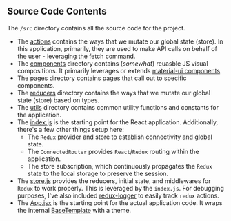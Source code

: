 ## Source Code Contents

The `/src` directory contains all the source code for the project. 

* The [actions](https://github.com/cloud-elements/ezra-sample-app/tree/main/src/actions) contains the ways that we mutate our global state (store). In this application, primarily, they are used to make API calls on behalf of the user - leveraging the fetch command.
* The [components](https://github.com/cloud-elements/ezra-sample-app/tree/main/src/components) directory contains (_somewhat_) reuasble JS visual compositions. It primarily leverages or extends [material-ui components](https://material-ui.com/components).
* The [pages](https://github.com/cloud-elements/ezra-sample-app/tree/main/src/pages) directory contains pages that call out to specific components.
* The [reducers](https://github.com/cloud-elements/ezra-sample-app/tree/main/src/reducers) directory contains the ways that we mutate our global state (store) based on types. 
* The [utils](https://github.com/cloud-elements/ezra-sample-app/tree/main/src/utils) directory contains common utility functions and constants for the application.
* The [index.js](https://github.com/cloud-elements/ezra-sample-app/blob/main/src/index.js) is the starting point for the React application. Additionally, there's a few other things setup here:
  * The `Redux` provider and store to establish connectivity and global state. 
  * The `ConnectedRouter` provides `React`/`Redux` routing within the application.
  * The store subscription, which continuously propagates the `Redux` state to the local storage to preserve the session.
* The [store.js](https://github.com/cloud-elements/ezra-sample-app/blob/main/src/store.js) provides the reducers, initial state, and middlewares for `Redux` to work properly. This is leveraged by the `index.js`. For debugging purposes, I've also included [redux-logger](https://github.com/LogRocket/redux-logger) to easily track `redux` actions.
* The [App.jsx](https://github.com/cloud-elements/ezra-sample-app/blob/main/src/App.jsx) is the starting point for the actual application code. It wraps the internal [BaseTemplate](https://github.com/cloud-elements/ezra-sample-app/blob/main/src/components/General/BaseTemplate.jsx) with a theme. 